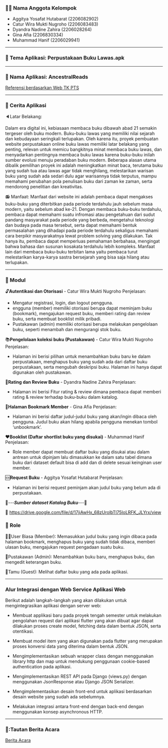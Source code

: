 ### 👨‍🦲 Nama Anggota Kelompok 
- Aggitya Yosafat Hutabarat (2206082902)
- Catur Wira Mukti Nugroho (2206083483)
- Dyandra Nadine Zahira (2206028264)
- Gina Afia (2206830334)
- Muhammad Hanif (2206029941)
---

### 📱 Tema Aplikasi: Perpustakaan Buku Lawas.apk
---

### 🍎 Nama Aplikasi: AncestralReads

[Referensi berdasarkan Web TK PTS](https://ancestralreads-b01-tk.pbp.cs.ui.ac.id/)

---
### 💾 Cerita Aplikasi

🔈Latar Belakang:

Dalam era digital ini, kebiasaan membaca buku dibawah abad 21 semakin tergeser oleh buku modern. Buku-buku lawas yang memiliki nilai sejarah dan kebudayaan seringkali terlupakan. Oleh karena itu, proyek pembuatan website perpustakaan online buku lawas memiliki latar belakang yang penting, relevan untuk memicu bangkitnya minat membaca buku lawas, dan menyadarkan pentingnya membaca buku lawas karena buku-buku inilah sumber evolusi menuju peradaban buku modern. Beberapa alasan utama dibalik pemilihan proyek ini adalah meningkatkan minat baca, terutama buku yang sudah tua atau lawas agar tidak menghilang, melestarikan warisan buku yang sudah ada sedari dulu agar warisannya tidak terputus, mampu memahami perubahan pola penulisan buku dari zaman ke zaman, serta mendorong penelitian dan kreativitas.

📻 Manfaat:
Manfaat dari website ini adalah pembaca dapat mengakses buku-buku yang diterbitkan pada periode terdahulu jauh sebelum masa modern, yaitu sebelum abad ke-21. Dengan membaca buku-buku terdahulu, pembaca dapat memahami suatu infromasi atau pengetahuan dari sudut pandang masyarakat pada periode yang berbeda, mengetahui teknologi dan budaya pada masa tersebut, serta dapat memahami bentuk permasalahan yang dihadapi pada periode terdahulu sekaligus memahami cara berpikir masyarakatnya lewat problem solving yang dilakukan. Tak hanya itu, pembaca dapat memperluas pemahaman berbahasa, mengingat bahwa bahasa dan susunan kosakata terdahulu lebih kompleks. Manfaat lain dari membaca buku-buku terbitan lama yaitu pembaca turut melestarikan karya-karya sastra bersejarah yang bisa saja hilang atau terlupakan.

---
### 📓 Modul
:unlock:**Autentikasi dan Otorisasi** - Catur Wira Mukti Nugroho
Penjelasan:
- Mengatur registrasi, login, dan logout pengguna.
- engguna (member) memiliki otorisasi berupa dapat meminjam buku (bookmark), mengajukan request buku, memberi rating dan review buku, serta membuat booklist milik pribadi.
- Pustakawan (admin) memiliki otorisasi berupa melakukan pengelolaan buku, seperti menambah dan mengurangi stok buku.

:books:**Pengelolaan koleksi buku (Pustakawan)** - Catur Wira Mukti Nugroho
Penjelasan:
- Halaman ini berisi pilihan untuk menambahkan buku baru ke dalam perpustakaan, menghapus buku yang sudah ada dari daftar buku perpustakaan, serta mengubah deskripsi buku. Halaman ini hanya dapat digunakan oleh pustakawan.

:stars:**Rating dan Review Buku** - Dyandra Nadine Zahira
Penjelasan: 
- Halaman ini berisi Fitur rating & review dimana pembaca dapat memberi rating & review terhadap buku-buku dalam katalog. 

:ledger:**Halaman Bookmark Member** - Gina Afia
Penjelasan:
- Halaman ini berisi daftar judul-judul buku yang akan/ingin dibaca oleh pengguna. Judul buku akan hilang apabila pengguna menekan tombol ‘unbookmark’.

:hearts:**Booklist (Daftar shortlist buku yang disukai)** - Muhammad Hanif
Penjelasan: 
- Role member dapat membuat daftar buku yang disukai atau dalam antrean untuk dipinjam lalu dimasukkan ke dalam satu tabel dimana buku dari dataset default bisa di add dan di delete sesuai keinginan user member.
		
:sos:**Request Buku** - Aggitya Yosafat Hutabarat
Penjelasan:
- Halaman ini berisi request peminjam akan judul buku yang belum ada di perpustakaan.

:open_file_folder:---***Sumber dataset Katalog Buku***---:open_file_folder:

:paperclip: https://drive.google.com/file/d/17jiAwHx_68zUrolbTl75IoLRFK_JLYrx/view 


### 📛 Role

👦👧User Biasa (Member): Memasukkan judul buku yang ingin dibaca pada halaman bookmark, menghapus buku yang sudah tidak dibaca, memberi ulasan buku, mengajukan request pengadaan suatu buku.

👵Pustakawan (Admin): Menambahkan buku baru, menghapus buku, dan mengedit keterangan buku.

🙍Tamu (Guest): Melihat daftar buku yang ada pada aplikasi.

---
### Alur Integrasi dengan Web Service Aplikasi Web

Berikut adalah langkah-langkah yang akan dilakukan untuk mengintegrasikan aplikasi dengan server web:
- Membuat applikasi baru pada proyek tengah semester untuk melakukan pengolahan request dari aplikasi flutter yang akan dibuat agar dapat dilakukan proses create model, fetching data dalam bentuk JSON, serta otentikasi.
- Membuat model item yang akan digunakan pada flutter yang merupakan proses konversi data yang diterima dalam bentuk JSON.

- Mengimplementasikan sebuah wrapper class dengan menggunakan library http dan map untuk mendukung penggunaan cookie-based authentication pada aplikasi.
- Mengimplementasikan REST API pada Django (views.py) dengan menggunakan JsonResponse atau Django JSON Serializer.
- Mengimplementasikan desain front-end untuk aplikasi berdasarkan desain website yang sudah ada sebelumnya.
- Melakukan integrasi antara front-end dengan back-end dengan menggunakan konsep asynchronous HTTP.
---
### 🔗:**Tautan Berita Acara**
[Berita Acara](https://docs.google.com/spreadsheets/d/1zmUzPm34MB2xwXZVjVh4mSuMAWh0hM1XZBRv8MRpI2g/edit?usp=sharing)
